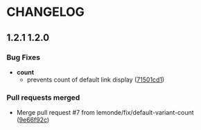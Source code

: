 # CHANGELOG

## 1.2.1 1.2.0 


### Bug Fixes

  - **count**
    - prevents count of default link display
  ([71501cd1](https://github.com/lemonde/phalcon-abtest/commit/71501cd1d6e9a7a8cd60df475868b285065b6870))




### Pull requests merged
  - Merge pull request #7 from lemonde/fix/default-variant-count
  ([9e66f92c](https://github.com/lemonde/phalcon-abtest/commit/9e66f92c169cbdc35723b3c920909fe7be484f52))





